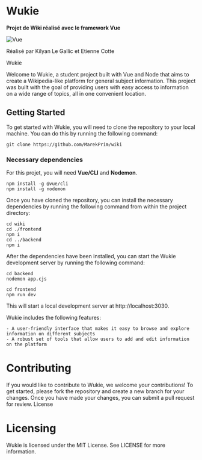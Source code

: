 # Wukie

**Projet de Wiki réalisé avec le framework Vue**

![Vue](https://i.redd.it/q6jwno59mi271.png)

Réalisé par Kilyan Le Gallic et Etienne Cotte

Wukie

Welcome to Wukie, a student project built with Vue and Node that aims to create a Wikipedia-like platform for general subject information. This project was built with the goal of providing users with easy access to information on a wide range of topics, all in one convenient location.

## Getting Started

To get started with Wukie, you will need to clone the repository to your local machine. You can do this by running the following command:
```
git clone https://github.com/MarekPrim/wiki
```

### Necessary dependencies

For this projet, you will need **Vue/CLI** and **Nodemon**.

```
npm install -g @vue/cli
npm install -g nodemon
```

Once you have cloned the repository, you can install the necessary dependencies by running the following command from within the project directory:
```
cd wiki
cd ./frontend
npm i
cd ../backend
npm i
```
After the dependencies have been installed, you can start the Wukie development server by running the following command:
```
cd backend
nodemon app.cjs
```
```
cd frontend
npm run dev
```
This will start a local development server  at http://localhost:3030. 

Wukie includes the following features:

    
    - A user-friendly interface that makes it easy to browse and explore information on different subjects
    - A robust set of tools that allow users to add and edit information on the platform

# Contributing

If you would like to contribute to Wukie, we welcome your contributions! To get started, please fork the repository and create a new branch for your changes. Once you have made your changes, you can submit a pull request for review.
License

# Licensing

Wukie is licensed under the MIT License. See LICENSE for more information.